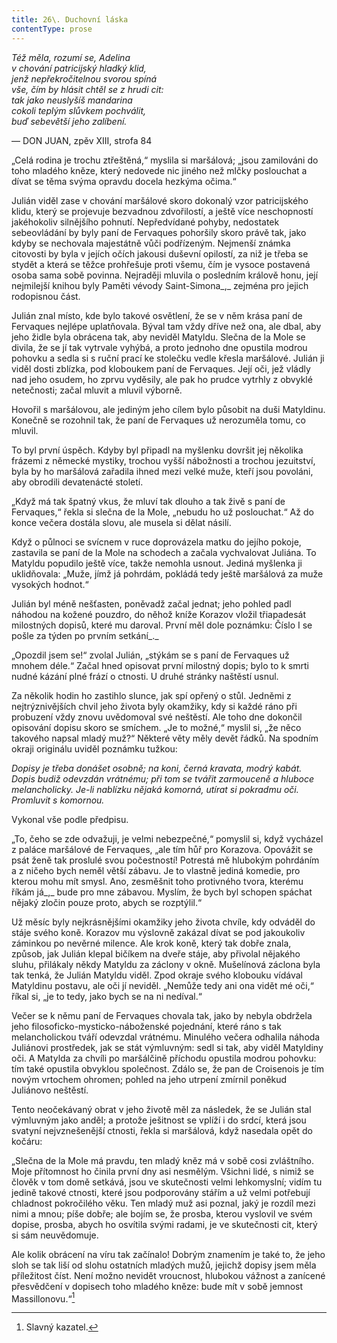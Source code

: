 ```yaml
---
title: 26\. Duchovní láska
contentType: prose
---
```


<section>

_Též měla, rozumí se, Adelina  
v chování patricijský hladký klid,  
jenž nepřekročitelnou svorou spíná  
vše, čím by hlásit chtěl se z hrudi cit:  
tak jako neuslyšíš mandarina  
cokoli teplým slůvkem pochválit,  
buď sebevětší jeho zalíbení._

— DON JUAN, zpěv XIII, strofa 84

„Celá rodina je trochu ztřeštěná,“ myslila si maršálová; „jsou zamilováni do toho mladého kněze, který nedovede nic jiného než mlčky poslouchat a dívat se těma svýma opravdu docela hezkýma očima.“

Julián viděl zase v chování maršálové skoro dokonalý vzor patricijského klidu, který se projevuje bezvadnou zdvořilostí, a ještě více neschopností jakéhokoliv silnějšího pohnutí. Nepředvídané pohyby, nedostatek sebeovládání by byly paní de Fervaques pohoršily skoro právě tak, jako kdyby se nechovala majestátně vůči podřízeným. Nejmenší známka citovosti by byla v jejích očích jakousi duševní opilostí, za niž je třeba se stydět a která se těžce prohřešuje proti všemu, čím je vysoce postavená osoba sama sobě povinna. Nejraději mluvila o posledním králově honu, její nejmilejší knihou byly Paměti vévody Saint-Simona_,_ zejména pro jejich rodopisnou část.

Julián znal místo, kde bylo takové osvětlení, že se v něm krása paní de Fervaques nejlépe uplatňovala. Býval tam vždy dříve než ona, ale dbal, aby jeho židle byla obrácena tak, aby neviděl Matyldu. Slečna de la Mole se divila, že se jí tak vytrvale vyhýbá, a proto jednoho dne opustila modrou pohovku a sedla si s ruční prací ke stolečku vedle křesla maršálové. Julián ji viděl dosti zblízka, pod kloboukem paní de Fervaques. Její oči, jež vládly nad jeho osudem, ho zprvu vyděsily, ale pak ho prudce vytrhly z obvyklé netečnosti; začal mluvit a mluvil výborně.

Hovořil s maršálovou, ale jediným jeho cílem bylo působit na duši Matyldinu. Konečně se rozohnil tak, že paní de Fervaques už nerozuměla tomu, co mluvil.

To byl první úspěch. Kdyby byl připadl na myšlenku dovršit jej několika frázemi z německé mystiky, trochou vyšší nábožnosti a trochou jezuitství, byla by ho maršálová zařadila ihned mezi velké muže, kteří jsou povoláni, aby obrodili devatenácté století.

„Když má tak špatný vkus, že mluví tak dlouho a tak živě s paní de Fervaques,“ řekla si slečna de la Mole, „nebudu ho už poslouchat.“ Až do konce večera dostála slovu, ale musela si dělat násilí.

Když o půlnoci se svícnem v ruce doprovázela matku do jejího pokoje, zastavila se paní de la Mole na schodech a začala vychvalovat Juliána. To Matyldu popudilo ještě více, takže nemohla usnout. Jediná myšlenka ji uklidňovala: „Muže, jímž já pohrdám, pokládá tedy ještě maršálová za muže vysokých hodnot.“

Julián byl méně nešťasten, poněvadž začal jednat; jeho pohled padl náhodou na kožené pouzdro, do něhož kníže Korazov vložil třiapadesát milostných dopisů, které mu daroval. První měl dole poznámku: Číslo I se pošle za týden po prvním setkání_._

„Opozdil jsem se!“ zvolal Julián, „stýkám se s paní de Fervaques už mnohem déle.“ Začal hned opisovat první milostný dopis; bylo to k smrti nudné kázání plné frází o ctnosti. U druhé stránky naštěstí usnul.

Za několik hodin ho zastihlo slunce, jak spí opřený o stůl. Jedněmi z nejtrýznivějších chvil jeho života byly okamžiky, kdy si každé ráno při probuzení vždy znovu uvědomoval své neštěstí. Ale toho dne dokončil opisování dopisu skoro se smíchem. „Je to možné,“ myslil si, „že něco takového napsal mladý muž?“ Některé věty měly devět řádků. Na spodním okraji originálu uviděl poznámku tužkou:

_Dopisy je třeba donášet osobně; na koni, černá kravata, modrý kabát. Dopis budiž odevzdán vrátnému; při tom se tvářit zarmouceně a hluboce melancholicky. Je-li nablízku nějaká komorná, utírat si pokradmu oči. Promluvit s komornou._

Vykonal vše podle předpisu.

„To, čeho se zde odvažuji, je velmi nebezpečné,“ pomyslil si, když vycházel z paláce maršálové de Fervaques, „ale tím hůř pro Korazova. Opovážit se psát ženě tak proslulé svou počestností! Potrestá mě hlubokým pohrdáním a z ničeho bych neměl větší zábavu. Je to vlastně jediná komedie, pro kterou mohu mít smysl. Ano, zesměšnit toho protivného tvora, kterému říkám já_,_ bude pro mne zábavou. Myslím, že bych byl schopen spáchat nějaký zločin pouze proto, abych se rozptýlil.“

Už měsíc byly nejkrásnějšími okamžiky jeho života chvíle, kdy odváděl do stáje svého koně. Korazov mu výslovně zakázal dívat se pod jakoukoliv záminkou po nevěrné milence. Ale krok koně, který tak dobře znala, způsob, jak Julián klepal bičíkem na dveře stáje, aby přivolal nějakého sluhu, přilákaly někdy Matyldu za záclony v okně. Mušelínová záclona byla tak tenká, že Julián Matyldu viděl. Zpod okraje svého klobouku vídával Matyldinu postavu, ale oči jí neviděl. „Nemůže tedy ani ona vidět mé oči,“ říkal si, „je to tedy, jako bych se na ni nedíval.“

Večer se k němu paní de Fervaques chovala tak, jako by nebyla obdržela jeho filosoficko-mysticko-náboženské pojednání, které ráno s tak melancholickou tváří odevzdal vrátnému. Minulého večera odhalila náhoda Juliánovi prostředek, jak se stát výmluvným: sedl si tak, aby viděl Matyldiny oči. A Matylda za chvíli po maršálčině příchodu opustila modrou pohovku: tím také opustila obvyklou společnost. Zdálo se, že pan de Croisenois je tím novým vrtochem ohromen; pohled na jeho utrpení zmírnil poněkud Juliánovo neštěstí.

Tento neočekávaný obrat v jeho životě měl za následek, že se Julián stal výmluvným jako anděl; a protože ješitnost se vplíží i do srdcí, která jsou svatyní nejvznešenější ctnosti, řekla si maršálová, když nasedala opět do kočáru:

„Slečna de la Mole má pravdu, ten mladý kněz má v sobě cosi zvláštního. Moje přítomnost ho činila první dny asi nesmělým. Všichni lidé, s nimiž se člověk v tom domě setkává, jsou ve skutečnosti velmi lehkomyslní; vidím tu jedině takové ctnosti, které jsou podporovány stářím a už velmi potřebují chladnost pokročilého věku. Ten mladý muž asi poznal, jaký je rozdíl mezi nimi a mnou; píše dobře; ale bojím se, že prosba, kterou vyslovil ve svém dopise, prosba, abych ho osvítila svými radami, je ve skutečnosti cit, který si sám neuvědomuje.

Ale kolik obrácení na víru tak začínalo! Dobrým znamením je také to, že jeho sloh se tak liší od slohu ostatních mladých mužů, jejichž dopisy jsem měla příležitost číst. Není možno nevidět vroucnost, hlubokou vážnost a zanícené přesvědčení v dopisech toho mladého kněze: bude mít v sobě jemnost Massillonovu.“[^22]

</section>

[^1]: V mincích po 6 francích.

[^2]: Citáty z Byrona jsou v překladu Pavla Eisnera.

[^3]: Hrdinka veršované povídky ,,Paní z Vergy“ hynoucí v domnění, že ji zradil milenec.

[^4]: Překlad J. V. Sládka.

[^5]: Náboženské spolky služebnictva, jejichž prostřednictvím církev získávala spojence v šlechtických domech.

[^6]: Podívejte se na stranu 130.

[^7]: Věřte mi.

[^8]: Co je psáno, to je dáno.

[^9]: Chytrému napověz.

[^10]: Buď zdráv a miluj mě.

[^11]: Viz v Louvru vévodu Františka Aquitánského, odkládajícího přilbu a beroucího na sebe mnišský hábit, č. 1130 (_pozn. aut._).

[^12]: Francouzská mystička.

[^13]: Venkove, kdy tě spatřím (citát je však z Horatia).

[^14]: Jsem při tobě, je to moje dílo.

[^15]: Proslulý kejklíř (pozn. autora).

[^16]: Rossiniho opera.

[^17]: To mluví nespokojenec (poznámka Molièrova k Tartuffovi). _Pozn. autora._

[^18]: Biskup a ministr narozený v Besançonu.

[^19]: Redaktoři satirického časopisu, uvěznění pro urážku vlády.

[^20]: Musím se potrestat, jestliže jsem příliš milovala.

[^21]: Syn zedníka, který velel části roajalistické armády při vendéském povstání.

[^22]: Slavný kazatel.

[^23]: Jestliže dovolí osud.

[^24]: Od této chvíle již neřeknu ani slovo.

[^25]: Zde mluví z něho jakobín (_Pozn. aut.)._

[^26]: Od La Fontaina; podle nich je „manželský svazek tísnivým ortelem“.

